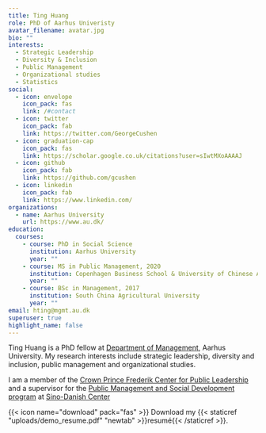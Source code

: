 ```yaml
---
title: Ting Huang
role: PhD of Aarhus Univeristy
avatar_filename: avatar.jpg
bio: ""
interests:
  - Strategic Leadership
  - Diversity & Inclusion
  - Public Management
  - Organizational studies
  - Statistics
social:
  - icon: envelope
    icon_pack: fas
    link: /#contact
  - icon: twitter
    icon_pack: fab
    link: https://twitter.com/GeorgeCushen
  - icon: graduation-cap
    icon_pack: fas
    link: https://scholar.google.co.uk/citations?user=sIwtMXoAAAAJ
  - icon: github
    icon_pack: fab
    link: https://github.com/gcushen
  - icon: linkedin
    icon_pack: fab
    link: https://www.linkedin.com/
organizations:
  - name: Aarhus University
    url: https://www.au.dk/
education:
  courses:
    - course: PhD in Social Science
      institution: Aarhus University
      year: ""
    - course: MS in Public Management, 2020
      institution: Copenhagen Business School & University of Chinese Academy of Sciences
      year: ""
    - course: BSc in Management, 2017
      institution: South China Agricultural University
      year: ""
email: hting@mgmt.au.dk
superuser: true
highlight_name: false
---
```

Ting Huang is a PhD fellow at [Department of Management](https://mgmt.au.dk/), Aarhus University. My research interests include strategic leadership, diversity and inclusion, public management and organizational studies. 

I am a member of the [Crown Prince Frederik Center for Public Leadership](https://ps.au.dk/en/cpl/) and a supervisor for the [Public Management and Social Development program](https://sdc.university/education/masters-programme/public-management/) at [Sino-Danish Center](https://sdc.university/)

{{< icon name="download" pack="fas" >}} Download my {{< staticref "uploads/demo_resume.pdf" "newtab" >}}resumé{{< /staticref >}}.